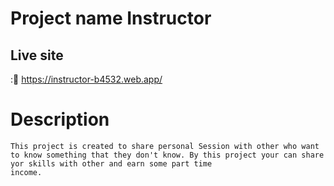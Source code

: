 # Project name Instructor

## Live site
   :📌 https://instructor-b4532.web.app/




# Description
    This project is created to share personal Session with other who want to know something that they don't know. By this project your can share yor skills with other and earn some part time
    income.